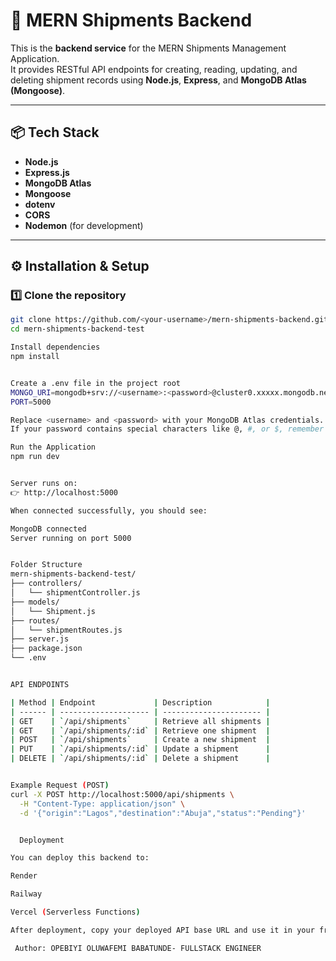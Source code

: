 # 🚚 MERN Shipments Backend

This is the **backend service** for the MERN Shipments Management Application.  
It provides RESTful API endpoints for creating, reading, updating, and deleting shipment records using **Node.js**, **Express**, and **MongoDB Atlas (Mongoose)**.

---

## 📦 Tech Stack
- **Node.js**
- **Express.js**
- **MongoDB Atlas**
- **Mongoose**
- **dotenv**
- **CORS**
- **Nodemon** (for development)

---

## ⚙️ Installation & Setup

### 1️⃣ Clone the repository
```bash
git clone https://github.com/<your-username>/mern-shipments-backend.git
cd mern-shipments-backend-test

Install dependencies
npm install


Create a .env file in the project root
MONGO_URI=mongodb+srv://<username>:<password>@cluster0.xxxxx.mongodb.net/shipments
PORT=5000

Replace <username> and <password> with your MongoDB Atlas credentials.
If your password contains special characters like @, #, or $, remember to URL encode them.

Run the Application
npm run dev


Server runs on:
👉 http://localhost:5000

When connected successfully, you should see:

MongoDB connected
Server running on port 5000


Folder Structure
mern-shipments-backend-test/
├── controllers/
│   └── shipmentController.js
├── models/
│   └── Shipment.js
├── routes/
│   └── shipmentRoutes.js
├── server.js
├── package.json
└── .env


API ENDPOINTS

| Method | Endpoint             | Description            |
| ------ | -------------------- | ---------------------- |
| GET    | `/api/shipments`     | Retrieve all shipments |
| GET    | `/api/shipments/:id` | Retrieve one shipment  |
| POST   | `/api/shipments`     | Create a new shipment  |
| PUT    | `/api/shipments/:id` | Update a shipment      |
| DELETE | `/api/shipments/:id` | Delete a shipment      |


Example Request (POST)
curl -X POST http://localhost:5000/api/shipments \
  -H "Content-Type: application/json" \
  -d '{"origin":"Lagos","destination":"Abuja","status":"Pending"}'


  Deployment

You can deploy this backend to:

Render

Railway

Vercel (Serverless Functions)

After deployment, copy your deployed API base URL and use it in your frontend .env file.

 Author: OPEBIYI OLUWAFEMI BABATUNDE- FULLSTACK ENGINEER


